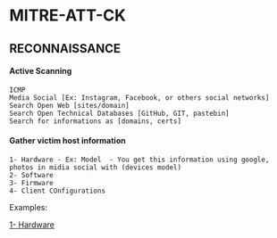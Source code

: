 # MITRE-ATT-CK

## RECONNAISSANCE

#### Active Scanning

```
ICMP
Media Social [Ex: Instagram, Facebook, or others social networks]
Search Open Web [sites/domain]
Search Open Technical Databases [GitHub, GIT, pastebin]
Search for informations as [domains, certs] 
```

#### Gather victim host information

```
1- Hardware - Ex: Model  - You get this information using google, photos in midia social with (devices model) 
2- Software
3- Firmware
4- Client COnfigurations
```

Examples: 

[1- Hardware](https://raw.githubusercontent.com/an4ke/MITRE-ATT-CK/main/img/hardware%20infomartion%20on%20in%20google.png?token=ARZEWB5TVYDM6QFA6P45AJC73IO3C)

